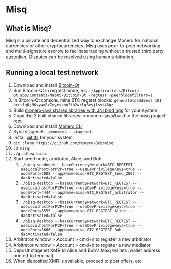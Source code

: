# Misq

## What is Misq?

Misq is a private and decentralized way to exchange Monero for national currencies or other cryptocurrencies.  Misq uses peer-to-peer networking and multi-signature escrow to facilitate trading without a trusted third party custodian.  Disputes can be resolved using human arbitration.

## Running a local test network

1. Download and install [Bitcoin-Qt](https://bitcoin.org/en/download)
2. Run Bitcoin-Qt in regtest mode, e.g.: `/Applications/Bitcoin-Qt.app/Contents/MacOS/Bitcoin-Qt -regtest -peerbloomfilters=1`
3. In Bitcoin-Qt console, mine BTC regtest blocks: `generatetoaddress 101 bcrt1q6j90vywv8x7eyevcnn2tn2wrlg3vsjlsvt46qz`
4. Build [monero-java shared libraries with JNI bindings](https://github.com/monero-ecosystem/monero-java#building-jni-shared-libraries-from-source) for your system
5. Copy the 2 built shared libraries in monero-java/build to the misq project root
7. Download and install [Monero CLI](https://www.getmonero.org/downloads/)
8. Sync stagenet: `./monerod --stagenet`
9. Install [git lfs](https://git-lfs.github.com) for your system
10. `git clone https://github.com/Monero-Dex/misq`
11. `cd misq`
12. `./gradlew build`
13. Start seed node, arbitrator, Alice, and Bob:
    1. `./bisq-seednode --baseCurrencyNetwork=BTC_REGTEST --useLocalhostForP2P=true --useDevPrivilegeKeys=true --nodePort=2002 --appName=bisq-BTC_REGTEST_Seed_2002 --daoActivated=false`
    2. `./bisq-desktop --baseCurrencyNetwork=BTC_REGTEST --useLocalhostForP2P=true --useDevPrivilegeKeys=true --nodePort=4444 --appName=bisq-BTC_REGTEST_arbitrator --daoActivated=false`
    3. `./bisq-desktop --baseCurrencyNetwork=BTC_REGTEST --useLocalhostForP2P=true --useDevPrivilegeKeys=true --nodePort=5555 --appName=bisq-BTC_REGTEST_Alice --daoActivated=false`
    4. `./bisq-desktop --baseCurrencyNetwork=BTC_REGTEST --useLocalhostForP2P=true --useDevPrivilegeKeys=true --nodePort=6666 --appName=bisq-BTC_REGTEST_Bob  --daoActivated=false`
14. Arbitrator window > Account > cmd+n to register a new arbitrator
15. Arbitrator window > Account > cmd+d to register a new mediator
16. Deposit stagenet XMR to Alice and Bob's Misq wallets (wallet address printed to terminal)
17. When deposited XMR is available, proceed to post offers, etc
